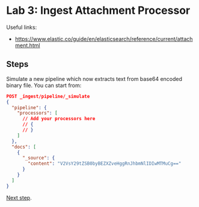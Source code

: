# Lab 3: Ingest Attachment Processor

Useful links:

* <https://www.elastic.co/guide/en/elasticsearch/reference/current/attachment.html>

## Steps

Simulate a new pipeline which now extracts text from base64 encoded binary file.
You can start from:

```json
POST _ingest/pipeline/_simulate
{
  "pipeline": {
    "processors": [
      // Add your processors here
      // {
      // }
    ]
  },
  "docs": [
    {
      "_source": {
        "content": "V2VsY29tZSB0byBEZXZveHggRnJhbmNlIDIwMTMuCg=="
      }
    }
  ]
}
```

[Next step](lab4.md).
